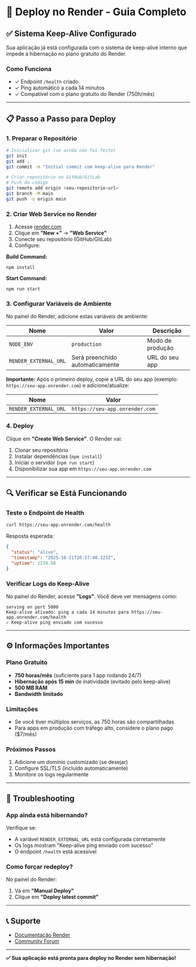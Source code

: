 # 🚀 Deploy no Render - Guia Completo

## ✅ Sistema Keep-Alive Configurado

Sua aplicação já está configurada com o sistema de keep-alive interno que impede a hibernação no plano gratuito do Render.

### Como Funciona

- ✓ Endpoint `/health` criado
- ✓ Ping automático a cada 14 minutos
- ✓ Compatível com o plano gratuito do Render (750h/mês)

---

## 📋 Passo a Passo para Deploy

### 1. Preparar o Repositório

```bash
# Inicializar git (se ainda não foi feito)
git init
git add .
git commit -m "Initial commit com keep-alive para Render"

# Criar repositório no GitHub/GitLab
# Push do código
git remote add origin <seu-repositorio-url>
git branch -M main
git push -u origin main
```

### 2. Criar Web Service no Render

1. Acesse [render.com](https://render.com)
2. Clique em **"New +"** → **"Web Service"**
3. Conecte seu repositório (GitHub/GitLab)
4. Configure:

**Build Command:**
```
npm install
```

**Start Command:**
```
npm run start
```

### 3. Configurar Variáveis de Ambiente

No painel do Render, adicione estas variáveis de ambiente:

| Nome | Valor | Descrição |
|------|-------|-----------|
| `NODE_ENV` | `production` | Modo de produção |
| `RENDER_EXTERNAL_URL` | Será preenchido automaticamente | URL do seu app |

**Importante:** Após o primeiro deploy, copie a URL do seu app (exemplo: `https://seu-app.onrender.com`) e adicione/atualize:

| Nome | Valor |
|------|-------|
| `RENDER_EXTERNAL_URL` | `https://seu-app.onrender.com` |

### 4. Deploy

Clique em **"Create Web Service"**. O Render vai:

1. Clonar seu repositório
2. Instalar dependências (`npm install`)
3. Iniciar o servidor (`npm run start`)
4. Disponibilizar sua app em `https://seu-app.onrender.com`

---

## 🔍 Verificar se Está Funcionando

### Teste o Endpoint de Health

```bash
curl https://seu-app.onrender.com/health
```

Resposta esperada:
```json
{
  "status": "alive",
  "timestamp": "2025-10-21T20:57:40.123Z",
  "uptime": 1234.56
}
```

### Verificar Logs do Keep-Alive

No painel do Render, acesse **"Logs"**. Você deve ver mensagens como:

```
serving on port 5000
Keep-alive ativado: ping a cada 14 minutos para https://seu-app.onrender.com/health
✓ Keep-alive ping enviado com sucesso
```

---

## ⚙️ Informações Importantes

### Plano Gratuito

- **750 horas/mês** (suficiente para 1 app rodando 24/7)
- **Hibernação após 15 min** de inatividade (evitado pelo keep-alive)
- **500 MB RAM**
- **Bandwidth limitado**

### Limitações

- Se você tiver múltiplos serviços, as 750 horas são compartilhadas
- Para apps em produção com tráfego alto, considere o plano pago ($7/mês)

### Próximos Passos

1. Adicione um domínio customizado (se desejar)
2. Configure SSL/TLS (incluído automaticamente)
3. Monitore os logs regularmente

---

## 🐛 Troubleshooting

### App ainda está hibernando?

Verifique se:
- A variável `RENDER_EXTERNAL_URL` está configurada corretamente
- Os logs mostram "Keep-alive ping enviado com sucesso"
- O endpoint `/health` está acessível

### Como forçar redeploy?

No painel do Render:
1. Vá em **"Manual Deploy"**
2. Clique em **"Deploy latest commit"**

---

## 📞 Suporte

- [Documentação Render](https://render.com/docs)
- [Community Forum](https://community.render.com)

---

**✅ Sua aplicação está pronta para deploy no Render sem hibernação!**
